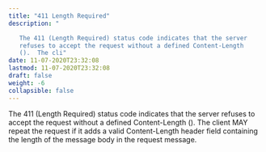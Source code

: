 ```yaml
---
title: "411 Length Required"
description: "

   The 411 (Length Required) status code indicates that the server
   refuses to accept the request without a defined Content-Length
   ().  The cli"
date: 11-07-2020T23:32:08
lastmod: 11-07-2020T23:32:08
draft: false
weight: -6
collapsible: false
---
```



   The 411 (Length Required) status code indicates that the server
   refuses to accept the request without a defined Content-Length
   ().  The client MAY repeat the request if
   it adds a valid Content-Length header field containing the length of
   the message body in the request message.


                                                